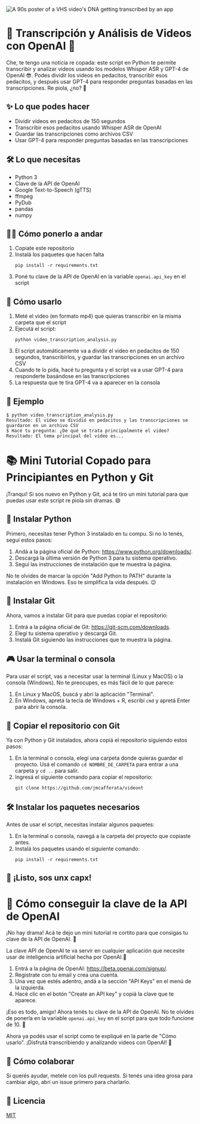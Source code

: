 ![A 90s poster of a VHS video's DNA getting transcribed by an app](https://github.com/jmcafferata/videont/blob/master/videont-cover.jpg?raw=true)

# 🚀 Transcripción y Análisis de Videos con OpenAI 🎥

Che, te tengo una noticia re copada: este script en Python te permite transcribir y analizar videos usando los modelos Whisper ASR y GPT-4 de OpenAI 😎. Podes dividir los videos en pedacitos, transcribir esos pedacitos, y después usar GPT-4 para responder preguntas basadas en las transcripciones. Re piola, ¿no? 🤯

## ✨ Lo que podes hacer

- Dividir videos en pedacitos de 150 segundos
- Transcribir esos pedacitos usando Whisper ASR de OpenAI
- Guardar las transcripciones como archivos CSV
- Usar GPT-4 para responder preguntas basadas en las transcripciones

## 🛠 Lo que necesitas

- Python 3
- Clave de la API de OpenAI
- Google Text-to-Speech (gTTS)
- ffmpeg
- PyDub
- pandas
- numpy

## 🏃‍♂️ Cómo ponerlo a andar

1. Copiate este repositorio
2. Instalá los paquetes que hacen falta
   ```
   pip install -r requirements.txt
   ```
3. Poné tu clave de la API de OpenAI en la variable `openai.api_key` en el script

## 🎯 Cómo usarlo

1. Meté el video (en formato mp4) que quieras transcribir en la misma carpeta que el script
2. Ejecutá el script:
   ```
   python video_transcription_analysis.py
   ```
3. El script automáticamente va a dividir el video en pedacitos de 150 segundos, transcribirlos, y guardar las transcripciones en un archivo CSV
4. Cuando te lo pida, hacé tu pregunta y el script va a usar GPT-4 para responderte basándose en las transcripciones
5. La respuesta que te tira GPT-4 va a aparecer en la consola

## 🎉 Ejemplo

```
$ python video_transcription_analysis.py
Resultado: El video se dividió en pedacitos y las transcripciones se guardaron en un archivo CSV
$ Hacé tu pregunta: ¿De qué se trata principalmente el video?
Resultado: El tema principal del video es...
```
# 📚 Mini Tutorial Copado para Principiantes en Python y Git

¡Tranqui! Si sos nuevo en Python y Git, acá te tiro un mini tutorial para que puedas usar este script re piola sin dramas. 😄

## 🐍 Instalar Python

Primero, necesitas tener Python 3 instalado en tu compu. Si no lo tenés, seguí estos pasos:

1. Andá a la página oficial de Python: https://www.python.org/downloads/.
2. Descargá la última versión de Python 3 para tu sistema operativo.
3. Seguí las instrucciones de instalación que te muestra la página.

No te olvides de marcar la opción "Add Python to PATH" durante la instalación en Windows. Eso te simplifica la vida después. 😉

## 🏁 Instalar Git

Ahora, vamos a instalar Git para que puedas copiar el repositorio:

1. Entrá a la página oficial de Git: https://git-scm.com/downloads.
2. Elegí tu sistema operativo y descargá Git.
3. Instalá Git siguiendo las instrucciones que te muestra la página.

## 🎮 Usar la terminal o consola

Para usar el script, vas a necesitar usar la terminal (Linux y MacOS) o la consola (Windows). No te preocupes, es más fácil de lo que parece:

1. En Linux y MacOS, buscá y abrí la aplicación "Terminal".
2. En Windows, apretá la tecla de Windows + R, escribí `cmd` y apretá Enter para abrir la consola.

## 🤖 Copiar el repositorio con Git

Ya con Python y Git instalados, ahora copiá el repositorio siguiendo estos pasos:

1. En la terminal o consola, elegí una carpeta donde quieras guardar el proyecto. Usá el comando `cd NOMBRE_DE_CARPETA` para entrar a una carpeta y `cd ..` para salir.
2. Ingresá el siguiente comando para copiar el repositorio:
   ```
   git clone https://github.com/jmcafferata/videont
   ```

## 🛠 Instalar los paquetes necesarios

Antes de usar el script, necesitas instalar algunos paquetes:

1. En la terminal o consola, navegá a la carpeta del proyecto que copiaste antes. 
2. Instalá los paquetes usando el siguiente comando:
   ```
   pip install -r requirements.txt
   ```

## 🎉 ¡Listo, sos unx capx!

# 🤖 Cómo conseguir la clave de la API de OpenAI

¡No hay drama! Acá te dejo un mini tutorial re cortito para que consigas tu clave de la API de OpenAI. 💪

La clave API de OpenAI te va servir en cualquier aplicación que necesite usar de inteligencia artificial hecha por OpenAI.🥲

1. Entrá a la página de OpenAI: https://beta.openai.com/signup/.
2. Registrate con tu email y crea una cuenta.
3. Una vez que estés adentro, andá a la sección "API Keys" en el menú de la izquierda.
4. Hacé clic en el botón "Create an API key" y copiá la clave que te aparece.

¡Eso es todo, amigx! Ahora tenés tu clave de la API de OpenAI. No te olvides de ponerla en la variable `openai.api_key` en el script para que todo funcione de 10. 🎉

Ahora ya podés usar el script como te expliqué en la parte de "Cómo usarlo". ¡Disfrutá transcribiendo y analizando videos con OpenAI! 🚀

## 🤝 Cómo colaborar

Si querés ayudar, metele con los pull requests. Si tenés una idea grosa para cambiar algo, abrí un issue primero para charlarlo.

## 📄 Licencia

[MIT](https://choosealicense.com/licenses/mit/)
